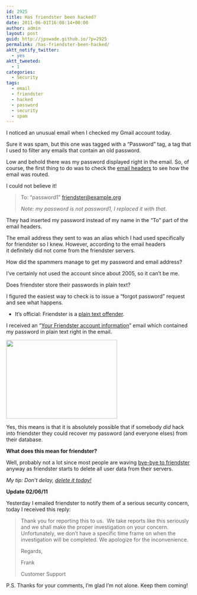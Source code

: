 ```yaml
---
id: 2925
title: Has friendster been hacked?
date: 2011-06-01T16:08:14+00:00
author: admin
layout: post
guid: http://jpswade.github.io/?p=2925
permalink: /has-friendster-been-hacked/
aktt_notify_twitter:
  - yes
aktt_tweeted:
  - 1
categories:
  - Security
tags:
  - email
  - friendster
  - hacked
  - password
  - security
  - spam
---
```

<p class="lead">
  I noticed an unusual email when I checked my Gmail account today.
</p>

Sure it was spam, but this one was tagged with a &#8220;Password&#8221; tag, a tag that I used to filter any emails that contain an old password.

Low and behold there was my password displayed right in the email. So, of course, the first thing to do was to check the [email headers](http://pastie.org/pastes/2003898/text) to see how the email was routed.

I could not believe it!<!--more-->

> To: &#8220;password1&#8221; <friendster@example.org>
> 
> _Note: my password is not password1, I replaced it with that._

They had inserted my password instead of my name in the &#8220;To&#8221; part of the email headers.

The email address they sent to was an alias which I had used specifically for friendster so I knew. However, according to the email headers it definitely did not come from the friendster servers.

How did the spammers manage to get my password and email address?

I&#8217;ve certainly not used the account since about 2005, so it can&#8217;t be me.

Does friendster store their passwords in plain text?

I figured the easiest way to check is to issue a &#8220;forgot password&#8221; request and see what happens.

  * It&#8217;s official: Friendster is a [plain text offender](http://plaintextoffenders.com/).

I received an &#8220;[Your Friendster account information](http://pastie.org/pastes/2004005/text)&#8221; email which contained my password in plain text right in the email.

[<img class="aligncenter size-medium wp-image-2927" title="friendster password" src="http://jpswade.github.io/upload/friendster-password-300x213.jpg" alt="" width="300" height="213" srcset="http://jpswade.github.io/upload/friendster-password-300x213.jpg 300w, http://jpswade.github.io/upload/friendster-password.jpg 618w" sizes="(max-width: 300px) 100vw, 300px" />](http://jpswade.github.io/upload/friendster-password.jpg) 

Yes, this means is that it is absolutely possible that if somebody _did_ hack into friendster they could recover my password (and everyone elses) from their database.

**What does this mean for friendster?**

Well, probably not a lot since most people are waving [bye-bye to friendster](http://lifestyle.inquirer.net/1972/bye-bye-friendster) anyway as friendster starts to delete all user data from their servers.

_My tip: Don&#8217;t delay, [delete it today!](http://web.archive.org/web/20080516050841/http://www.friendster.com/cancelaccount.php)_

**Update 02/06/11**

Yesterday I emailed friendster to notify them of a serious security concern, today I received this reply:

> Thank you for reporting this to us.  We take reports like this seriously and we shall make the proper investigation on your concern.  Unfortunately, we don&#8217;t have a specific time frame on when the investigation will be completed. We apologize for the inconvenience.
> 
> Regards,
> 
> Frank
> 
> Customer Support

P.S. Thanks for your comments, I&#8217;m glad I&#8217;m not alone. Keep them coming!